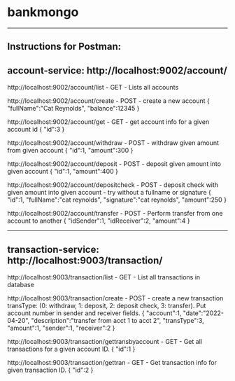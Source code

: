 # bankmongo
-----------------------------------------------------------------
Instructions for Postman:
-----------------------------------------------
account-service: http://localhost:9002/account/
-----------------------------------------------

http://localhost:9002/account/list - GET - Lists all accounts


http://localhost:9002/account/create - POST - create a new account
{
    "fullName":"Cat Reynolds",
    "balance":12345
}

http://localhost:9002/account/get - GET - get account info for a given account id
{
    "id":3
}

http://localhost:9002/account/withdraw - POST - withdraw given amount from given account
{
    "id":1,
    "amount":300
}

http://localhost:9002/account/deposit - POST - deposit given amount into given account
{
    "id":1,
    "amount":400
}

http://localhost:9002/account/depositcheck - POST - deposit check with given amount into given account - try without a fullname or signature
{
    "id":1,
    "fullName":"cat reynolds",
    "signature":"cat reynolds",
    "amount":250
}

http://localhost:9002/account/transfer - POST - Perform transfer from one account to another
{
    "idSender":1,
    "idReceiver":2,
    "amount":4
}

-------------------------------------------------------
transaction-service: http://localhost:9003/transaction/
-------------------------------------------------------

http://localhost:9003/transaction/list - GET - List all transactions in database

http://localhost:9003/transaction/create - POST - create a new transaction
transType: (0: withdraw, 1: deposit, 2: deposit check, 3: transfer). Put account number in sender and receiver fields.
{
    "account":1,
    "date":"2022-04-20",
    "description":"transfer from acct 1 to acct 2",
    "transType":3,
    "amount":1,
    "sender":1,
    "receiver":2
}

http://localhost:9003/transaction/gettransbyaccount - GET - Get all transactions for a given account ID.
{
    "id":1
}

http://localhost:9003/transaction/gettran - GET - Get transaction info for given transaction ID.
{
    "id":2
}

